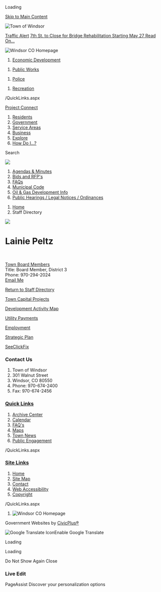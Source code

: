 Loading

[Skip to Main Content](https://www.windsorgov.com/directory.aspx?EID=138%2F)

![Town of Windsor](https://www.windsorgov.com/ImageRepository/Document?documentID=26745)

[Traffic Alert](https://www.windsorgov.com/AlertCenter.aspx) [7th St. to Close for Bridge Rehabilitation Starting May 27 Read On...](https://www.windsorgov.com/AlertCenter.aspx?AID=7th-St-to-Close-for-Bridge-Rehabilitatio-560)

![Windsor CO Homepage](https://www.windsorgov.com/ImageRepository/Document?documentID=26746)

1. [Economic Development](https://www.windsorgov.com/744/Economic-Development)

<!--THE END-->

1. [Public Works](https://www.windsorgov.com/88/Public-Works)

<!--THE END-->

1. [Police](https://www.windsorgov.com/89/Police)

<!--THE END-->

1. [Recreation](https://www.windsorgov.com/937/Parks-Recreation-Culture)

/QuickLinks.aspx

[Project Connect](https://windsorprojectconnect.com)

1. [Residents](https://www.windsorgov.com/31/Residents)
2. [Government](https://www.windsorgov.com/27/Government)
3. [Service Areas](https://www.windsorgov.com/9/Service-Areas)
4. [Business](https://www.windsorgov.com/35/Business)
5. [Explore](https://www.windsorgov.com/946/Explore)
6. [How Do I...?](https://www.windsorgov.com/719/How-Do-I)

Search

![](https://www.windsorgov.com/ImageRepository/Document?documentID=26747)

1. [Agendas &amp; Minutes](https://www.windsorgov.com/153/Agendas-and-Minutes)
2. [Bids and RFP's](https://www.windsorgov.com/bids.aspx)
3. [FAQs](https://www.windsorgov.com/faq.asp)
4. [Municipal Code](https://www.windsorgov.com/158/Municipal-Code)
5. [Oil &amp; Gas Development Info](https://www.windsorgov.com/827/Oil-Gas-Development-Info)
6. [Public Hearings / Legal Notices / Ordinances](https://www.windsorgov.com/468/Public-Hearings-Legal-Notices-Ordinances)

<!--THE END-->

1. [Home](https://www.windsorgov.com)
2. Staff Directory

![](https://www.windsorgov.com/ImageRepository/Document?documentID=28384)

# Lainie Peltz

 

[Town Board Members](https://www.windsorgov.com/Directory.aspx?DID=29)  
Title: Board Member, District 3  
Phone: 970-294-2024  
[Email Me](mailto:lpeltz@windsorgov.com)

[Return to Staff Directory](https://www.windsorgov.com/Directory.aspx)

[Town Capital Projects](https://windsorprojectconnect.com/hub-page/capitalimprovementprojects)

[Development Activity Map](https://storymaps.arcgis.com/stories/5891ebaec0c64a50ae8ff9b25560f244)

[Utility Payments](https://www.windsorgov.com/642/Online-Payments)

[Employment](https://www.governmentjobs.com/careers/windsorgov)

[Strategic Plan](https://www.windsorgov.com/516/Windsors-Strategic-Plan)

[SeeClickFix](https://www.windsorgov.com/1317/Report-Problems-Ask-a-Question-Comment)

### Contact Us

1. Town of Windsor
2. 301 Walnut Street
3. Windsor, CO 80550
4. Phone: 970-674-2400
5. Fax: 970-674-2456

### [Quick Links](https://www.windsorgov.com/QuickLinks.aspx?CID=72)

1. [Archive Center](https://www.windsorgov.com/archive.aspx)
2. [Calendar](https://www.windsorgov.com/calendar.aspx)
3. [FAQ's](https://www.windsorgov.com/faq.aspx)
4. [Maps](https://www.windsorgov.com/592/Geographic-Information-Systems-Maps)
5. [Town News](https://www.windsorgov.com/CivicAlerts.aspx)
6. [Public Engagement](https://windsorprojectconnect.com)

/QuickLinks.aspx

### [Site Links](https://www.windsorgov.com/QuickLinks.aspx?CID=41)

1. [Home](https://www.windsorgov.com)
2. [Site Map](https://www.windsorgov.com/sitemap)
3. [Contact](https://www.windsorgov.com/directory)
4. [Web Accessibility](https://www.windsorgov.com/accessibility)
5. [Copyright](https://www.windsorgov.com/site/copyright)

/QuickLinks.aspx

1. ![Windsor CO Homepage](https://www.windsorgov.com/ImageRepository/Document?documentId=26752)

Government Websites by [CivicPlus®](https://connect.civicplus.com/referral)

![Google Translate Icon](https://www.windsorgov.com/Assets/Images/GoogleTranslate.gif)Enable Google Translate

Loading

Loading

Do Not Show Again Close

### Live Edit

PageAssist Discover your personalization options